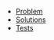 - [Problem](https://adventofcode.com/2020/day/6)
- [Solutions](solvers.js)
- [Tests](solvers.test.js)
